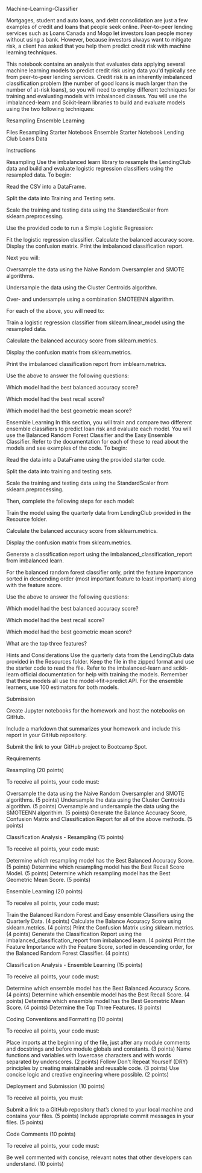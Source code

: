 Machine-Learning-Classifier

Mortgages, student and auto loans, and debt consolidation are just a few examples of credit and loans that people seek online. Peer-to-peer lending services such as Loans Canada and Mogo let investors loan people money without using a bank. However, because investors always want to mitigate risk, a client has asked that you help them predict credit risk with machine learning techniques.

This notebook contains an analysis that evaluates data applying several machine learning models to predict credit risk using data you'd typically see from peer-to-peer lending services. Credit risk is an inherently imbalanced classification problem (the number of good loans is much larger than the number of at-risk loans), so you will need to employ different techniques for training and evaluating models with imbalanced classes. You will use the imbalanced-learn and Scikit-learn libraries to build and evaluate models using the two following techniques:

Resampling
Ensemble Learning



Files
Resampling Starter Notebook
Ensemble Starter Notebook
Lending Club Loans Data


Instructions

Resampling
Use the imbalanced learn library to resample the LendingClub data and build and evaluate logistic regression classifiers using the resampled data.
To begin:


Read the CSV into a DataFrame.


Split the data into Training and Testing sets.


Scale the training and testing data using the StandardScaler from sklearn.preprocessing.


Use the provided code to run a Simple Logistic Regression:

Fit the logistic regression classifier.
Calculate the balanced accuracy score.
Display the confusion matrix.
Print the imbalanced classification report.



Next you will:


Oversample the data using the Naive Random Oversampler and SMOTE algorithms.


Undersample the data using the Cluster Centroids algorithm.


Over- and undersample using a combination SMOTEENN algorithm.


For each of the above, you will need to:


Train a logistic regression classifier from sklearn.linear_model using the resampled data.


Calculate the balanced accuracy score from sklearn.metrics.


Display the confusion matrix from sklearn.metrics.


Print the imbalanced classification report from imblearn.metrics.


Use the above to answer the following questions:

Which model had the best balanced accuracy score?




Which model had the best recall score?




Which model had the best geometric mean score?


Ensemble Learning
In this section, you will train and compare two different ensemble classifiers to predict loan risk and evaluate each model. You will use the Balanced Random Forest Classifier and the Easy Ensemble Classifier. Refer to the documentation for each of these to read about the models and see examples of the code.
To begin:


Read the data into a DataFrame using the provided starter code.


Split the data into training and testing sets.


Scale the training and testing data using the StandardScaler from sklearn.preprocessing.


Then, complete the following steps for each model:


Train the model using the quarterly data from LendingClub provided in the Resource folder.


Calculate the balanced accuracy score from sklearn.metrics.


Display the confusion matrix from sklearn.metrics.


Generate a classification report using the imbalanced_classification_report from imbalanced learn.


For the balanced random forest classifier only, print the feature importance sorted in descending order (most important feature to least important) along with the feature score.


Use the above to answer the following questions:


Which model had the best balanced accuracy score?


Which model had the best recall score?


Which model had the best geometric mean score?


What are the top three features?




Hints and Considerations
Use the quarterly data from the LendingClub data provided in the Resources folder. Keep the file in the zipped format and use the starter code to read the file.
Refer to the imbalanced-learn and scikit-learn official documentation for help with training the models. Remember that these models all use the model->fit->predict API.
For the ensemble learners, use 100 estimators for both models.

Submission


Create Jupyter notebooks for the homework and host the notebooks on GitHub.


Include a markdown that summarizes your homework and include this report in your GitHub repository.


Submit the link to your GitHub project to Bootcamp Spot.




Requirements

Resampling  (20 points)

To receive all points, your code must:

Oversample the data using the Naive Random Oversampler and SMOTE algorithms. (5 points)
Undersample the data using the Cluster Centroids algorithm. (5 points)
Oversample and undersample the data using the SMOTEENN algorithim. (5 points)
Generate the Balance Accuracy Score, Confusion Matrix and Classification Report for all of the above methods. (5 points)


Classification Analysis - Resampling  (15 points)

To receive all points, your code must:

Determine which resampling model has the Best Balanced Accuracy Score. (5 points)
Determine which resampling model has the Best Recall Score Model. (5 points)
Determine which resampling model has the Best Geometric Mean Score. (5 points)


Ensemble Learning  (20 points)

To receive all points, your code must:

Train the Balanced Random Forest and Easy ensemble Classifiers using the Quarterly Data. (4 points)
Calculate the Balance Accuracy Score using sklearn.metrics. (4 points)
Print the Confusion Matrix using sklearn.metrics. (4 points)
Generate the Classification Report using the imbalanced_classification_report from imbalanced learn. (4 points)
Print the Feature Importance with the Feature Score, sorted in descending order, for the Balanced Random Forest Classifier. (4 points)


Classification Analysis - Ensemble Learning  (15 points)

To receive all points, your code must:

Determine which ensemble model has the Best Balanced Accuracy Score. (4 points)
Determine which ensemble model has the Best Recall Score. (4 points)
Determine which ensemble model has the Best Geometric Mean Score. (4 points)
Determine the Top Three Features. (3 points)


Coding Conventions and Formatting (10 points)

To receive all points, your code must:

Place imports at the beginning of the file, just after any module comments and docstrings and before module globals and constants. (3 points)
Name functions and variables with lowercase characters and with words separated by underscores. (2 points)
Follow Don't Repeat Yourself (DRY) principles by creating maintainable and reusable code. (3 points)
Use concise logic and creative engineering where possible. (2 points)


Deployment and Submission (10 points)

To receive all points, you must:

Submit a link to a GitHub repository that’s cloned to your local machine and contains your files. (5 points)
Include appropriate commit messages in your files. (5 points)


Code Comments (10 points)

To receive all points, your code must:

Be well commented with concise, relevant notes that other developers can understand. (10 points)
